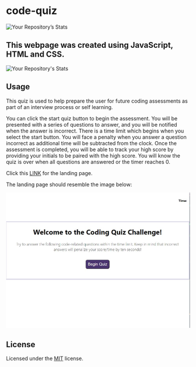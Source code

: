 # code-quiz 

![Your Repository’s Stats](https://github-readme-stats.vercel.app/api?username=kstensing&show_icons=true)

## This webpage was created using JavaScript, HTML and CSS.

![Your Repository's Stats](https://github-readme-stats.vercel.app/api/top-langs/?username=kstensing&theme=blue-green)

## Usage

This quiz is used to help prepare the user for future coding assessments as part of an interview process or self learning.  

You can click the start quiz button to begin the assessment.  You will be presented with a series of questions to answer, and you will be notified when the answer is incorrect.  There is a time limit which begins when you select the start button.  You will face a penalty when you answer a question incorrect as additional time will be subtracted from the clock.  Once the assessment is completed, you will be able to track your high score by providing your initials to be paired with the high score. You will know the quiz is over when all questions are answered or the timer reaches 0.

Click this [LINK](https://kstensing.github.io/code-quiz/) for the landing page.


The landing page should resemble the image below: 

![Landing Page](assets/images/Capture.JPG)



## License

Licensed under the [MIT](LICENSE.txt) license.


